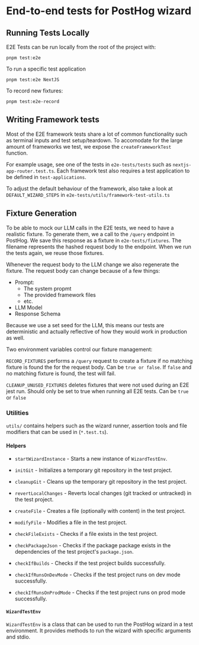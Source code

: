 # End-to-end tests for PostHog wizard

## Running Tests Locally

E2E Tests can be run locally from the root of the project with:

`pnpm test:e2e`

To run a specific test application

`pnpm test:e2e NextJS`

To record new fixtures:

`pnpm test:e2e-record`

## Writing Framework tests

Most of the E2E framework tests share a lot of common functionality such as
terminal inputs and test setup/teardown. To accomodate for the large amount of
frameworks we test, we expose the `createFrameworkTest` function.

For example usage, see one of the tests in `e2e-tests/tests` such as
`nextjs-app-router.test.ts`. Each framework test also requires a test
application to be defined in `test-applications`.

To adjust the default behaviour of the framework, also take a look at
`DEFAULT_WIZARD_STEPS` in `e2e-tests/utils/framework-test-utils.ts`

## Fixture Generation

To be able to mock our LLM calls in the E2E tests, we need to have a realistic
fixture. To generate them, we a call to the `/query` endpoint in PostHog. We
save this response as a fixture in `e2e-tests/fixtures`. The filename represents
the hashed request body to the endpoint. When we run the tests again, we reuse
those fixtures.

Whenever the request body to the LLM change we also regenerate the fixture. The
request body can change because of a few things:

- Prompt:
  - The system propmt
  - The provided framework files
  - etc.
- LLM Model
- Response Schema

Because we use a set seed for the LLM, this means our tests are deterministic
and actually reflective of how they would work in production as well.

Two environment variables control our fixture management:

`RECORD_FIXTURES` performs a `/query` request to create a fixture if no matching
fixture is found the for the request body. Can be `true or false`. If `false`
and no matching fixture is found, the test will fail.

`CLEANUP_UNUSED_FIXTURES` deletes fixtures that were not used during an E2E jest
run. Should only be set to true when running all E2E tests. Can be `true` or
`false`

### Utilities

`utils/` contains helpers such as the wizard runner, assertion tools and file
modifiers that can be used in (`*.test.ts`).

#### Helpers

- `startWizardInstance` - Starts a new instance of `WizardTestEnv`.

- `initGit` - Initializes a temporary git repository in the test project.
- `cleanupGit` - Cleans up the temporary git repository in the test project.
- `revertLocalChanges` - Reverts local changes (git tracked or untracked) in the
  test project.

- `createFile` - Creates a file (optionally with content) in the test project.
- `modifyFile` - Modifies a file in the test project.

- `checkFileExists` - Checks if a file exists in the test project.
- `checkPackageJson` - Checks if the package package exists in the dependencies
  of the test project's `package.json`.

- `checkIfBuilds` - Checks if the test project builds successfully.
- `checkIfRunsOnDevMode` - Checks if the test project runs on dev mode
  successfully.
- `checkIfRunsOnProdMode` - Checks if the test project runs on prod mode
  successfully.

#### `WizardTestEnv`

`WizardTestEnv` is a class that can be used to run the PostHog wizard in a test
environment. It provides methods to run the wizard with specific arguments and
stdio.
